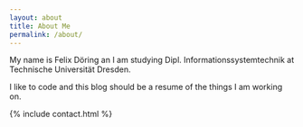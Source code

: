 ```yaml
---
layout: about
title: About Me
permalink: /about/
---
```


My name is Felix Döring an I am studying Dipl. Informationssystemtechnik at Technische Universität Dresden.  

I like to code and this blog should be a resume of the things I am working on.


{% include contact.html %}
